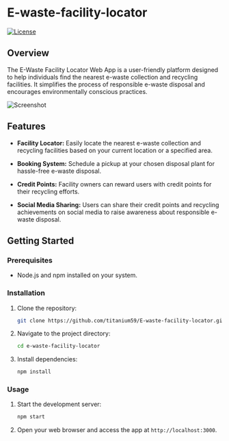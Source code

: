 # E-waste-facility-locator

[![License](https://img.shields.io/badge/License-MIT-blue.svg)](https://opensource.org/licenses/MIT)

## Overview

The E-Waste Facility Locator Web App is a user-friendly platform designed to help individuals find the nearest e-waste collection and recycling facilities. It simplifies the process of responsible e-waste disposal and encourages environmentally conscious practices.

![Screenshot](screenshot.png)

## Features

- **Facility Locator:** Easily locate the nearest e-waste collection and recycling facilities based on your current location or a specified area.

- **Booking System:** Schedule a pickup at your chosen disposal plant for hassle-free e-waste disposal.

- **Credit Points:** Facility owners can reward users with credit points for their recycling efforts.

- **Social Media Sharing:** Users can share their credit points and recycling achievements on social media to raise awareness about responsible e-waste disposal.

## Getting Started

### Prerequisites

- Node.js and npm installed on your system.

### Installation

1. Clone the repository:

   ```bash
   git clone https://github.com/titanium59/E-waste-facility-locator.git
2. Navigate to the project directory:

   ```bash
   cd e-waste-facility-locator
   ```

3. Install dependencies:

   ```bash
   npm install
   ```

### Usage

1. Start the development server:

   ```bash
   npm start
   ```

2. Open your web browser and access the app at `http://localhost:3000`.

